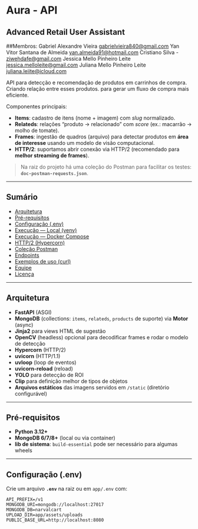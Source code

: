 # Aura - API
## Advanced Retail User Assistant

##Membros:
Gabriel Alexandre Vieira
gabrielvieira840@gmail.com
Yan Vitor Santana de Almeida
yan.almeida91@hotmail.com
Cristiano Silva - ziwehdafe@gmail.com
 Jessica Mello Pinheiro Leite
jessica.melloleite@gmail.com
Juliana Mello Pinheiro Leite
juliana.leiite@icloud.com

API para detecção e recomendação de produtos em carrinhos de compra. Criando relação entre esses produtos.
para gerar um fluxo de compra mais eficiente.

Componentes principais:

- **Items**: cadastro de itens (nome + imagem) com *slug* normalizado.
- **Relateds**: relações “produto → relacionado” com *score* (ex.: macarrão → molho de tomate).
- **Frames**: ingestão de quadros (arquivo) para detectar produtos em **área de interesse** usando um modelo de visão computacional.
- **HTTP/2**: suportamos abrir conexão via HTTP/2 (recomendado para **melhor streaming de frames**).

> Na raiz do projeto há uma coleção do Postman para facilitar os testes: **`doc-postman-requests.json`**.

---

## Sumário

- [Arquitetura](#arquitetura)
- [Pré-requisitos](#pré-requisitos)
- [Configuração (.env)](#configuração-env)
- [Execução — Local (venv)](#execução--local-venv)
- [Execução — Docker Compose](#execução--docker-compose)
- [HTTP/2 (Hypercorn)](#http2-hypercorn)
- [Coleção Postman](#coleção-postman)
- [Endpoints](#endpoints)
- [Exemplos de uso (curl)](#exemplos-de-uso-curl)
- [Equipe](#equipe)
- [Licença](#licença)

---

## Arquitetura

- **FastAPI** (ASGI)  
- **MongoDB** (collections: `items`, `relateds`, `products` de suporte) via **Motor** (async)  
- **Jinja2** para views HTML de sugestão  
- **OpenCV** (headless) opcional para decodificar frames e rodar o modelo de detecção
- **Hypercorn** (HTTP/2)
- **uvicorn** (HTTP/1.1) 
- **uvloop** (loop de eventos)
- **uvicorn-reload** (reload)
- **YOLO** para detecção de ROI
- **Clip** para definição melhor de tipos de objetos
- **Arquivos estáticos** das imagens servidos em `/static` (diretório configurável)

---

## Pré-requisitos

- **Python 3.12+**
- **MongoDB 6/7/8+** (local ou via container)
- **lib de sistema**: `build-essential` pode ser necessário para algumas wheels

---

## Configuração (.env)

Crie um arquivo **`.env`** na raiz ou em `app/.env` com:

```env
API_PREFIX=/v1
MONGODB_URI=mongodb://localhost:27017
MONGODB_DB=narvalcart
UPLOAD_DIR=app/assets/uploads
PUBLIC_BASE_URL=http://localhost:8080
